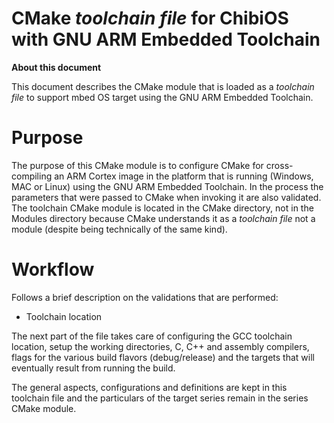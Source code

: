 # CMake _toolchain file_ for ChibiOS with GNU ARM Embedded Toolchain

**About this document**

This document describes the CMake module that is loaded as a _toolchain file_ to support mbed OS target using the GNU ARM Embedded Toolchain.


# Purpose

The purpose of this CMake module is to configure CMake for cross-compiling an ARM Cortex image in the platform that is running (Windows, MAC or Linux) using the GNU ARM Embedded Toolchain.
In the process the parameters that were passed to CMake when invoking it are also validated.
The toolchain CMake module is located in the CMake directory, not in the Modules directory because CMake understands it as a _toolchain file_ not a module (despite being technically of the same kind).


# Workflow

Follows a brief description on the validations that are performed:
- Toolchain location

The next part of the file takes care of configuring the GCC toolchain location, setup the working directories, C, C++ and assembly compilers, flags for the various build flavors (debug/release) and the targets that will eventually result from running the build.

The general aspects, configurations and definitions are kept in this toolchain file and the particulars of the target series remain in the series CMake module. 
